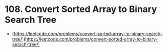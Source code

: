 # 108. Convert Sorted Array to Binary Search Tree

- [https://leetcode.com/problems/convert-sorted-array-to-binary-search-tree/](https://leetcode.com/problems/convert-sorted-array-to-binary-search-tree/)
